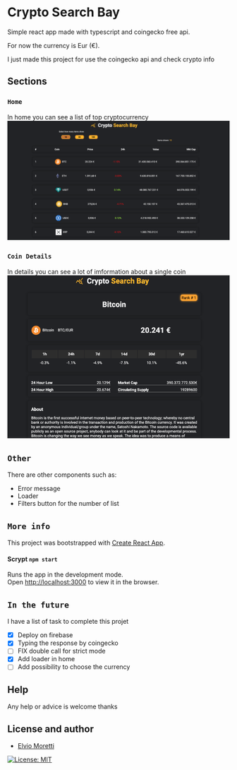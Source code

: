 # Crypto Search Bay
Simple react app made with typescript and coingecko free api.

For now the currency is Eur (€).

I just made this project for use the coingecko api and check crypto info

## Sections
###  `Home`
In home you can see a list of top cryptocurrency
![Alt text](./public/img/home.png "Optional title")

###  `Coin Details`
In details you can see a lot of imformation about a single coin
![Alt text](./public/img/details.png "Optional title")

## `Other`
There are other components such as:
 - Error message
 - Loader
 - Filters button for the number of list


## `More info`
This project was bootstrapped with [Create React App](https://github.com/facebook/create-react-app).

#### Scrypt `npm start`

Runs the app in the development mode.\
Open [http://localhost:3000](http://localhost:3000) to view it in the browser.

## `In the future`
I have a list of task to complete this projet 

 - [x] Deploy on firebase
 - [x] Typing the response by coingecko
 - [ ] FIX double call for strict mode
 - [x] Add loader in home
 - [ ] Add possibility to choose the currency
 
## Help

Any help or advice is welcome thanks
## License and author
- [Elvio Moretti](https://github.com/ecali)

[![License: MIT](https://img.shields.io/badge/License-MIT-yellow.svg)](https://opensource.org/licenses/MIT)